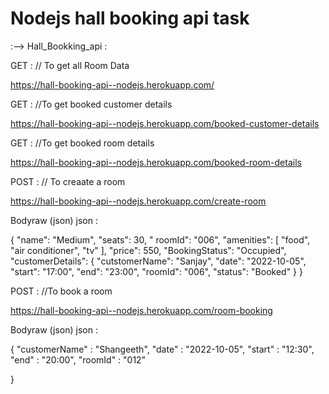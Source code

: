 # Nodejs hall booking api task

:--> Hall_Bookking_api :

GET : // To get all Room Data

https://hall-booking-api--nodejs.herokuapp.com/

GET : //To get booked customer details

https://hall-booking-api--nodejs.herokuapp.com/booked-customer-details

GET : //To get booked room details

https://hall-booking-api--nodejs.herokuapp.com/booked-room-details

POST : // To creaate a room

https://hall-booking-api--nodejs.herokuapp.com/create-room

Bodyraw (json)
json :

{
"name": "Medium",
"seats": 30,
" roomId": "006",
"amenities": [
"food",
"air conditioner",
"tv"
],
"price": 550,
"BookingStatus": "Occupied",
"customerDetails": {
"cutstomerName": "Sanjay",
"date": "2022-10-05",
"start": "17:00",
"end": "23:00",
"roomId": "006",
"status": "Booked"
}
}

POST : //To book a room

https://hall-booking-api--nodejs.herokuapp.com/room-booking

Bodyraw (json)
json :

{
"customerName" : "Shangeeth",
"date" : "2022-10-05",
"start" : "12:30",
"end" : "20:00",
"roomId" : "012"

}
